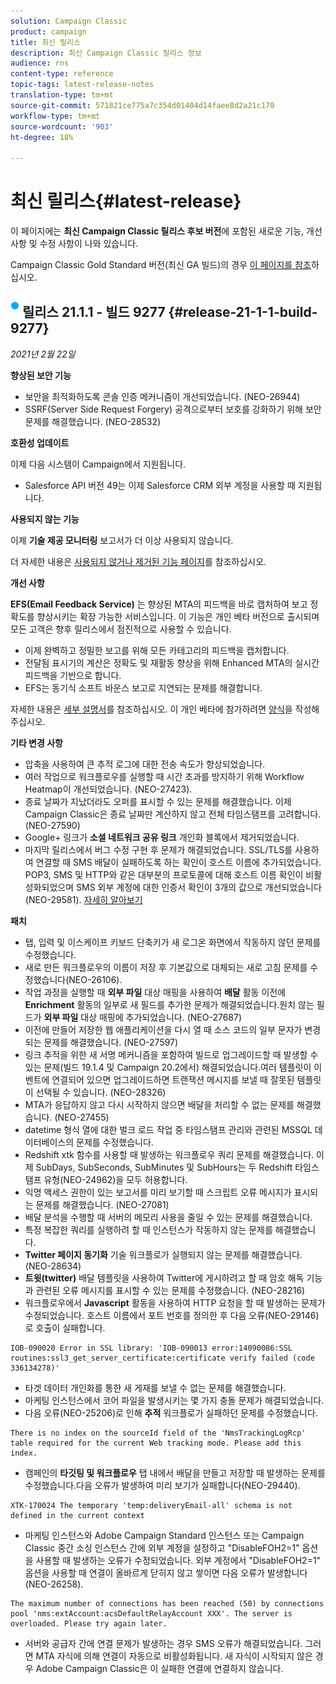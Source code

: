 ```yaml
---
solution: Campaign Classic
product: campaign
title: 최신 릴리스
description: 최신 Campaign Classic 릴리스 정보
audience: rns
content-type: reference
topic-tags: latest-release-notes
translation-type: tm+mt
source-git-commit: 571821ce775a7c354d01404d14faee8d2a21c170
workflow-type: tm+mt
source-wordcount: '903'
ht-degree: 18%

---
```



# 최신 릴리스{#latest-release}

이 페이지에는 **최신 Campaign Classic 릴리스 후보 버전**&#x200B;에 포함된 새로운 기능, 개선 사항 및 수정 사항이 나와 있습니다.

Campaign Classic Gold Standard 버전(최신 GA 빌드)의 경우 [이 페이지를 참조](../../rn/using/gold-standard.md)하십시오.

## ![](assets/do-not-localize/blue_2.png) 릴리스 21.1.1 - 빌드 9277 {#release-21-1-1-build-9277}

_2021년 2월 22일_

**향상된 보안 기능**

* 보안을 최적화하도록 콘솔 인증 메커니즘이 개선되었습니다. (NEO-26944)
* SSRF(Server Side Request Forgery) 공격으로부터 보호를 강화하기 위해 보안 문제를 해결했습니다. (NEO-28532)

**호환성 업데이트**

이제 다음 시스템이 Campaign에서 지원됩니다.

* Salesforce API 버전 49는 이제 Salesforce CRM 외부 계정을 사용할 때 지원됩니다.

**사용되지 않는 기능**

이제 **기술 제공 모니터링** 보고서가 더 이상 사용되지 않습니다.

더 자세한 내용은 [사용되지 않거나 제거된 기능 페이지](../../rn/using/deprecated-features.md)를 참조하십시오.

**개선 사항**

**EFS(Email Feedback Service)** 는 향상된 MTA의 피드백을 바로 캡처하여 보고 정확도를 향상시키는 확장 가능한 서비스입니다. 이 기능은 개인 베타 버전으로 출시되며 모든 고객은 향후 릴리스에서 점진적으로 사용할 수 있습니다.

* 이제 완벽하고 정밀한 보고를 위해 모든 카테고리의 피드백을 캡처합니다.
* 전달됨 표시기의 계산은 정확도 및 재활동 향상을 위해 Enhanced MTA의 실시간 피드백을 기반으로 합니다.
* EFS는 동기식 소프트 바운스 보고로 지연되는 문제를 해결합니다.

자세한 내용은 [세부 설명서](../../delivery/using/sending-with-enhanced-mta.md#efs)를 참조하십시오.
이 개인 베타에 참가하려면 [양식](https://forms.office.com/Pages/ResponsePage.aspx?id=Wht7-jR7h0OUrtLBeN7O4Rol2vQGupxItW9_BerXV6VUQTJPN1Q5WUI4OFNTWkYzQjg3WllUSDAxWi4u)을 작성해 주십시오.

**기타 변경 사항**

* 압축을 사용하여 큰 추적 로그에 대한 전송 속도가 향상되었습니다.
* 여러 작업으로 워크플로우를 실행할 때 시간 초과를 방지하기 위해 Workflow Heatmap이 개선되었습니다. (NEO-27423).
* 종료 날짜가 지났더라도 오퍼를 표시할 수 있는 문제를 해결했습니다. 이제 Campaign Classic은 종료 날짜만 계산하지 않고 전체 타임스탬프를 고려합니다. (NEO-27590)
* Google+ 링크가 **소셜 네트워크 공유 링크** 개인화 블록에서 제거되었습니다.
* 마지막 릴리스에서 버그 수정 구현 후 문제가 해결되었습니다. SSL/TLS를 사용하여 연결할 때 SMS 배달이 실패하도록 하는 확인이 호스트 이름에 추가되었습니다. POP3, SMS 및 HTTP와 같은 대부분의 프로토콜에 대해 호스트 이름 확인이 비활성화되었으며 SMS 외부 계정에 대한 인증서 확인이 3개의 값으로 개선되었습니다(NEO-29581). [자세히 알아보기](../../delivery/using/sms-protocol.md#skip-tls)

**패치**

* 탭, 입력 및 이스케이프 키보드 단축키가 새 로그온 화면에서 작동하지 않던 문제를 수정했습니다.
* 새로 만든 워크플로우의 이름이 저장 후 기본값으로 대체되는 새로 고침 문제를 수정했습니다(NEO-26106).
* 작업 과정을 실행할 때 **외부 파일** 대상 매핑을 사용하여 **배달** 활동 이전에 **Enrichment** 활동의 일부로 새 필드를 추가한 문제가 해결되었습니다.원치 않는 필드가 **외부 파일** 대상 매핑에 추가되었습니다. (NEO-27687)
* 이전에 만들어 저장한 웹 애플리케이션을 다시 열 때 소스 코드의 일부 문자가 변경되는 문제를 해결했습니다. (NEO-27597)
* 링크 추적을 위한 새 서명 메커니즘을 포함하여 빌드로 업그레이드할 때 발생할 수 있는 문제(빌드 19.1.4 및 Campaign 20.2에서) 해결되었습니다.여러 템플릿이 이벤트에 연결되어 있으면 업그레이드하면 트랜잭션 메시지를 보낼 때 잘못된 템플릿이 선택될 수 있습니다. (NEO-28326)
* MTA가 응답하지 않고 다시 시작하지 않으면 배달을 처리할 수 없는 문제를 해결했습니다. (NEO-27455)
* datetime 형식 열에 대한 벌크 로드 작업 중 타임스탬프 관리와 관련된 MSSQL 데이터베이스의 문제를 수정했습니다.
* Redshift xtk 함수를 사용할 때 발생하는 워크플로우 쿼리 문제를 해결했습니다. 이제 SubDays, SubSeconds, SubMinutes 및 SubHours는 두 Redshift 타임스탬프 유형(NEO-24962)을 모두 허용합니다.
* 익명 액세스 권한이 있는 보고서를 미리 보기할 때 스크립트 오류 메시지가 표시되는 문제를 해결했습니다. (NEO-27081)
* 배달 분석을 수행할 때 서버의 메모리 사용을 줄일 수 있는 문제를 해결했습니다.
* 특정 복잡한 쿼리를 실행하려 할 때 인스턴스가 작동하지 않는 문제를 해결했습니다.
* **Twitter 페이지 동기화** 기술 워크플로가 실행되지 않는 문제를 해결했습니다. (NEO-28634)
* **트윗(twitter)** 배달 템플릿을 사용하여 Twitter에 게시하려고 할 때 암호 해독 기능과 관련된 오류 메시지를 표시할 수 있는 문제를 수정했습니다. (NEO-28216)
* 워크플로우에서 **Javascript** 활동을 사용하여 HTTP 요청을 할 때 발생하는 문제가 수정되었습니다. 호스트 이름에서 포트 번호를 정의한 후 다음 오류(NEO-29146)로 호출이 실패합니다.

```
IOB-090020 Error in SSL library: 'IOB-090013 error:14090086:SSL routines:ssl3_get_server_certificate:certificate verify failed (code 336134278)'
```

* 타겟 데이터 개인화를 통한 새 게재를 보낼 수 없는 문제를 해결했습니다.
* 마케팅 인스턴스에서 코어 파일을 발생시키는 몇 가지 충돌 문제가 해결되었습니다.
* 다음 오류(NEO-25206)로 인해 **추적** 워크플로가 실패하던 문제를 수정했습니다.

```
There is no index on the sourceId field of the 'NmsTrackingLogRcp' table required for the current Web tracking mode. Please add this index.
```

* 캠페인의 **타깃팅 및 워크플로우** 탭 내에서 배달을 만들고 저장할 때 발생하는 문제를 수정했습니다.다음 오류가 발생하여 미리 보기가 실패합니다(NEO-29440).

```
XTK-170024 The temporary 'temp:deliveryEmail-all' schema is not defined in the current context
```

* 마케팅 인스턴스와 Adobe Campaign Standard 인스턴스 또는 Campaign Classic 중간 소싱 인스턴스 간에 외부 계정을 설정하고 &quot;DisableFOH2=1&quot; 옵션을 사용할 때 발생하는 오류가 수정되었습니다. 외부 계정에서 &quot;DisableFOH2=1&quot; 옵션을 사용할 때 연결이 올바르게 닫히지 않고 쌓이면 다음 오류가 발생합니다(NEO-26258).

```
The maximum number of connections has been reached (50) by connections pool 'nms:extAccount:acsDefaultRelayAccount XXX'. The server is overloaded. Please try again later.
```

* 서버와 공급자 간에 연결 문제가 발생하는 경우 SMS 오류가 해결되었습니다. 그러면 MTA 자식에 의해 연결이 자동으로 비활성화됩니다. 새 자식이 시작되지 않은 경우 Adobe Campaign Classic은 이 실패한 연결에 연결하지 않습니다.
